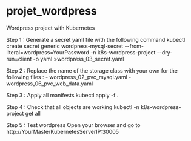 # projet_wordpress
Wordpress project with Kubernetes

Step 1 : Generate a secret yaml file with the following command
 kubectl create secret generic  wordpress-mysql-secret --from-literal=wordpress=YourPassword -n k8s-wordpress-project --dry-run=client -o yaml >wordpress_03_secret.yaml

Step 2 : Replace the name of the storage class with your own for the following files :
      - wordpress_02_pvc_mysql.yaml
      - wordpress_06_pvc_web_data.yaml

Step 3 : Apply all manifests
kubectl apply -f .

Step 4 : Check that all objects are working
kubectl -n k8s-wordpress-project get all

Step 5 : Test wordpress
Open your browser and go to http://YourMasterKubernetesServerIP:30005
